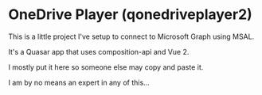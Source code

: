 # OneDrive Player (qonedriveplayer2)

This is a little project I've setup to connect to Microsoft Graph using MSAL.

It's a Quasar app that uses composition-api and Vue 2.

I mostly put it here so someone else may copy and paste it.

I am by no means an expert in any of this... 